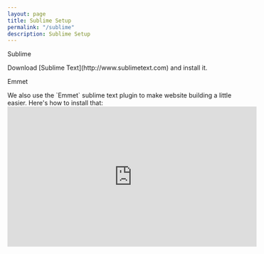 ```yaml
---
layout: page
title: Sublime Setup
permalink: "/sublime"
description: Sublime Setup
---
```


<p class="section-title">Sublime</p>
<div class="section" markdown="1">
Download [Sublime Text](http://www.sublimetext.com) and install it. 
</div>

<p class="section-title">Emmet</p>
<div class="section" markdown="1">
We also use the `Emmet` sublime text plugin to make website building a little easier. Here's how to install that:

<iframe width="560" height="315" src="https://www.youtube.com/embed/AIOv-yGMa-E" frameborder="0" allowfullscreen></iframe>

</div>
